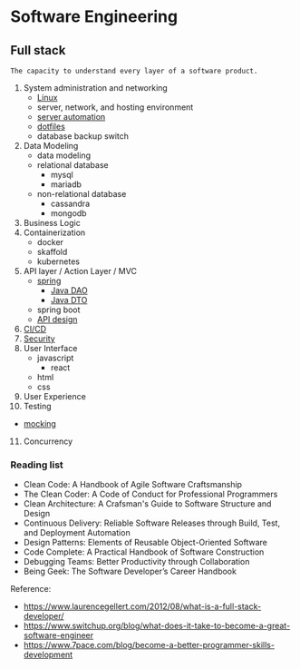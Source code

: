 # Software Engineering 
## Full stack
```
The capacity to understand every layer of a software product.
``` 
1. System administration and networking 
   * [Linux](https://github.com/JYL123/Notes/blob/master/linuxbasic.md)
   * server, network, and hosting environment
   * [server automation](https://github.com/JYL123/Notes/blob/master/automation.md)
   * [dotfiles](https://github.com/JYL123/dotfiles)
   * database backup switch 
2. Data Modeling
   * data modeling 
   * relational database 
      * mysql 
      * mariadb
   * non-relational database
      * cassandra 
      * mongodb 
3. Business Logic
4. Containerization
   * docker 
   * skaffold
   * kubernetes
5. API layer / Action Layer / MVC
   * [spring](https://github.com/JYL123/Notes/blob/master/spring.md)
     * [Java DAO](https://github.com/JYL123/Notes/blob/master/springdao.md)
     * [Java DTO](https://github.com/JYL123/Notes/blob/master/springdto.md)
   * spring boot
   * [API design](https://github.com/JYL123/Notes/blob/master/apidesign.md)
6. [CI/CD](https://github.com/JYL123/Notes/blob/master/cicd.md) 
7. [Security](https://github.com/JYL123/Notes/blob/master/security.md)
8. User Interface
   * javascript 
     * react 
   * html 
   * css
9. User Experience
10. Testing
   * [mocking](https://github.com/JYL123/Notes/blob/master/mock.md) 
11. Concurrency   

### Reading list
* Clean Code: A Handbook of Agile Software Craftsmanship
* The Clean Coder: A Code of Conduct for Professional Programmers
* Clean Architecture: A Crafsman's Guide to Software Structure and Design
* Continuous Delivery: Reliable Software Releases through Build, Test, and Deployment Automation
* Design Patterns: Elements of Reusable Object-Oriented Software
* Code Complete: A Practical Handbook of Software Construction
* Debugging Teams: Better Productivity through Collaboration
* Being Geek: The Software Developer’s Career Handbook

Reference: 
* https://www.laurencegellert.com/2012/08/what-is-a-full-stack-developer/
* https://www.switchup.org/blog/what-does-it-take-to-become-a-great-software-engineer
* https://www.7pace.com/blog/become-a-better-programmer-skills-development
